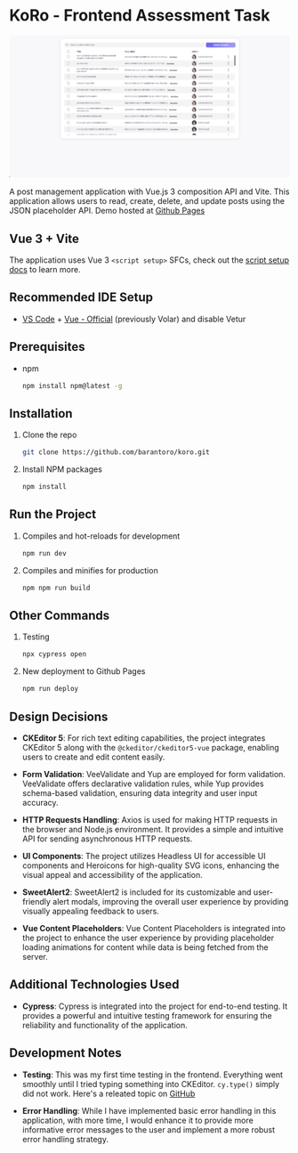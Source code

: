# KoRo - Frontend Assessment Task

[![Product Screen Shot][product-screenshot]](https://github.com/barantoro/koro.git)

[product-screenshot]: ./app-screenshot.png

A post management application with Vue.js 3 composition API and Vite. This application allows users to read, create, delete, and update posts using the JSON placeholder API. Demo hosted at [Github Pages](https://barantoro.github.io/koro/)

## Vue 3 + Vite

The application uses Vue 3 `<script setup>` SFCs, check out the [script setup docs](https://v3.vuejs.org/api/sfc-script-setup.html#sfc-script-setup) to learn more.

## Recommended IDE Setup

- [VS Code](https://code.visualstudio.com/) + [Vue - Official](https://marketplace.visualstudio.com/items?itemName=Vue.volar) (previously Volar) and disable Vetur

## Prerequisites

* npm

  ```sh
  npm install npm@latest -g
  ```

## Installation

1. Clone the repo

   ```sh
   git clone https://github.com/barantoro/koro.git
   ```
2. Install NPM packages

   ```sh
   npm install
   ```

## Run the Project

1. Compiles and hot-reloads for development

   ```sh
   npm run dev
   ```
2. Compiles and minifies for production

   ```sh
   npm npm run build
   ```
## Other Commands

1. Testing

   ```sh
   npx cypress open
   ```
2. New deployment to Github Pages

   ```sh
   npm run deploy
   ```

## Design Decisions

- **CKEditor 5**: For rich text editing capabilities, the project integrates CKEditor 5 along with the `@ckeditor/ckeditor5-vue` package, enabling users to create and edit content easily.

- **Form Validation**: VeeValidate and Yup are employed for form validation. VeeValidate offers declarative validation rules, while Yup provides schema-based validation, ensuring data integrity and user input accuracy.

- **HTTP Requests Handling**: Axios is used for making HTTP requests in the browser and Node.js environment. It provides a simple and intuitive API for sending asynchronous HTTP requests.

- **UI Components**: The project utilizes Headless UI for accessible UI components and Heroicons for high-quality SVG icons, enhancing the visual appeal and accessibility of the application.

- **SweetAlert2**: SweetAlert2 is included for its customizable and user-friendly alert modals, improving the overall user experience by providing visually appealing feedback to users.

- **Vue Content Placeholders**: Vue Content Placeholders is integrated into the project to enhance the user experience by providing placeholder loading animations for content while data is being fetched from the server.

## Additional Technologies Used

- **Cypress**: Cypress is integrated into the project for end-to-end testing. It provides a powerful and intuitive testing framework for ensuring the reliability and functionality of the application.

## Development Notes

- **Testing**: This was my first time testing in the frontend. Everything went smoothly until I tried typing something into CKEditor. `cy.type()` simply did not work. Here's a releated topic on [GitHub](https://github.com/cypress-io/cypress/issues/2615/) 

- **Error Handling**: While I have implemented basic error handling in this application, with more time, I would enhance it to provide more informative error messages to the user and implement a more robust error handling strategy.

